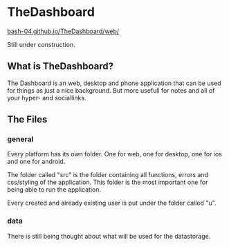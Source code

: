 # TheDashboard
<a href="https://bash-04.github.io/TheDashboard/web/">bash-04.github.io/TheDashboard/web/</a>
<p>
  Still under construction.
</p>

## What is TheDashboard?
<p>
  The Dashboard is an web, desktop and phone application that can be used for things as just a nice background. But more usefull for notes and all of your hyper- and sociallinks.
</p>

## The Files
<h3>general</h3>
<p>
  Every platform has its own folder. One for web, one for desktop, one for ios and one for android.
</p>
<p>
  The folder called "src" is the folder containing all functions, errors and css/styling of the application. This folder is the most important one for being able to run the application.
</p>
<p>
  Every created and already existing user is put under the folder called "u".
</p>

<h3>data</h3>
<p>
  There is still being thought about what will be used for the datastorage.
</p>
